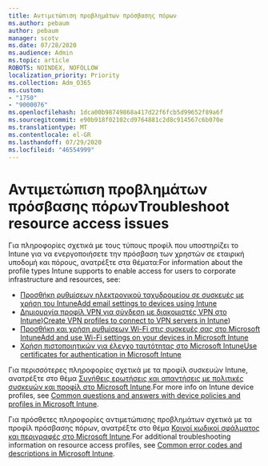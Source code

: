 ```yaml
---
title: Αντιμετώπιση προβλημάτων πρόσβασης πόρων
ms.author: pebaum
author: pebaum
manager: scotv
ms.date: 07/28/2020
ms.audience: Admin
ms.topic: article
ROBOTS: NOINDEX, NOFOLLOW
localization_priority: Priority
ms.collection: Adm_O365
ms.custom:
- "1750"
- "9000076"
ms.openlocfilehash: 1dca00b98749868a417d22f6fcb5d99652f89a6f
ms.sourcegitcommit: e90b918f02102cd9764881c2d8c914567c6b070e
ms.translationtype: MT
ms.contentlocale: el-GR
ms.lasthandoff: 07/29/2020
ms.locfileid: "46554999"
---
```

# <a name="troubleshoot-resource-access-issues"></a><span data-ttu-id="8f45b-102">Αντιμετώπιση προβλημάτων πρόσβασης πόρων</span><span class="sxs-lookup"><span data-stu-id="8f45b-102">Troubleshoot resource access issues</span></span>

<span data-ttu-id="8f45b-103">Για πληροφορίες σχετικά με τους τύπους προφίλ που υποστηρίζει το Intune για να ενεργοποιήσετε την πρόσβαση των χρηστών σε εταιρική υποδομή και πόρους, ανατρέξτε στα θέματα:</span><span class="sxs-lookup"><span data-stu-id="8f45b-103">For information about the profile types Intune supports to enable access for users to corporate infrastructure and resources, see:</span></span>

- [<span data-ttu-id="8f45b-104">Προσθήκη ρυθμίσεων ηλεκτρονικού ταχυδρομείου σε συσκευές με χρήση του Intune</span><span class="sxs-lookup"><span data-stu-id="8f45b-104">Add email settings to devices using Intune</span></span>](https://docs.microsoft.com/intune/email-settings-configure)
- <span data-ttu-id="8f45b-105">[Δημιουργία προφίλ VPN για σύνδεση με διακομιστές VPN στο Intune](https://docs.microsoft.com/intune/vpn-settings-configure))</span><span class="sxs-lookup"><span data-stu-id="8f45b-105">[Create VPN profiles to connect to VPN servers in Intune](https://docs.microsoft.com/intune/vpn-settings-configure))</span></span>
- [<span data-ttu-id="8f45b-106">Προσθήκη και χρήση ρυθμίσεων Wi-Fi στις συσκευές σας στο Microsoft Intune</span><span class="sxs-lookup"><span data-stu-id="8f45b-106">Add and use Wi-Fi settings on your devices in Microsoft Intune</span></span>](https://docs.microsoft.com/intune/wi-fi-settings-configure)
- [<span data-ttu-id="8f45b-107">Χρήση πιστοποιητικών για έλεγχο ταυτότητας στο Microsoft Intune</span><span class="sxs-lookup"><span data-stu-id="8f45b-107">Use certificates for authentication in Microsoft Intune</span></span>](https://docs.microsoft.com/intune/certificates-configure)

<span data-ttu-id="8f45b-108">Για περισσότερες πληροφορίες σχετικά με τα προφίλ συσκευών Intune, ανατρέξτε στο θέμα [Συνήθεις ερωτήσεις και απαντήσεις με πολιτικές συσκευών και προφίλ στο Microsoft Intune](https://docs.microsoft.com/intune/device-profile-troubleshoot).</span><span class="sxs-lookup"><span data-stu-id="8f45b-108">For more info on Intune device profiles, see [Common questions and answers with device policies and profiles in Microsoft Intune](https://docs.microsoft.com/intune/device-profile-troubleshoot).</span></span>

<span data-ttu-id="8f45b-109">Για πρόσθετες πληροφορίες αντιμετώπισης προβλημάτων σχετικά με τα προφίλ πρόσβασης πόρων, ανατρέξτε στο θέμα [Κοινοί κωδικοί σφάλματος και περιγραφές στο Microsoft Intune](https://docs.microsoft.com/intune/troubleshoot-company-resource-access-problems).</span><span class="sxs-lookup"><span data-stu-id="8f45b-109">For additional troubleshooting information on resource access profiles, see [Common error codes and descriptions in Microsoft Intune](https://docs.microsoft.com/intune/troubleshoot-company-resource-access-problems).</span></span>